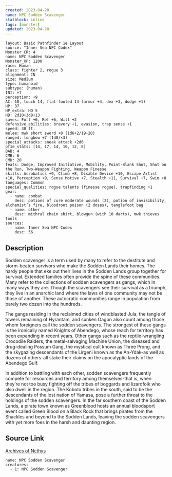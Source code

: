```yaml
---
created: 2023-04-28
name: NPC Sodden Scavenger
statblock: inline
tags: [monster]
updated: 2023-04-28
---
```

```statblock
layout: Basic Pathfinder 1e Layout
source: "Inner Sea NPC Codex"
Monster_CR: 4
name: NPC Sodden Scavenger
Monster_XP: 1200
race: Human
class: fighter 2, rogue 3
alignment: CN
size: Medium
type: humanoid
subtype: (human)
INI: +7
perception: +9
AC: 18, touch 14, flat-footed 14 (armor +4, dex +3, dodge +1)
HP: 37
HP_extra: HD 5
HD: 2d10+3d8+13
saves: Fort +6, Ref +6, Will +2
defensive_abilities: bravery +1, evasion, trap sense +1
speed: 30 ft.
melee: mwk short sword +8 (1d6+2/19-20)
ranged: longbow +7 (1d8/×3)
special_attacks: sneak attack +2d6
pf1e_stats: [14, 17, 14, 10, 12, 8]
BAB: 4
CMB: 6
CMD: 20
feats: Dodge, Improved Initiative, Mobility, Point-Blank Shot, Shot on the Run, Two-Weapon Fighting, Weapon Finesse
skills: Acrobatics +9, Climb +8, Disable Device +10, Escape Artist +10, Perception +9, Sense Motive +7, Stealth +11, Survival +7, Swim +8
languages: Common
special_qualities: rogue talents (finesse rogue), trapfinding +1
gear:
  - name: combat
    desc: potions of cure moderate wounds (2), potion of invisibility, alchemist’s fire, bloodroot poison (2 doses), tanglefoot bag
  - name: other
    desc: mithral chain shirt, blowgun (with 10 darts), mwk thieves tools
sources:
  - name: Inner Sea NPC Codex
    desc: 56
```
## Description
Sodden scavenger is a term used by many to refer to the destitute and storm-beaten survivors who make the Sodden Lands their homes. The hardy people that eke out their lives in the Sodden Lands group together for survival. Extended families often provide the spine of these communities. Many refer to the collections of sodden scavengers as gangs, which in many ways they are. Though the scavengers see their survival as a triumph, they live in an anarchic land where the laws of one community may not be those of another. These autocratic communities range in population from barely two dozen into the hundreds.

The gangs residing in the reclaimed cities of windblasted Jula, the tangle of towers remaining of Hyrantam, and sunken Oagon also count among those whom foreigners call the sodden scavengers. The strongest of these gangs is the ironically named Knights of Abendego, whose reach for territory has been expanding in recent years. Other gangs such as the reptile-wrangling Crocodile Raiders, the metal-salvaging Machine Union, the diseased and drug-dealing Possum Gang, the mystical cult known as Three Prong, and the skygazing descendants of the Lirgeni known as the An-Ydak-as well as dozens of others-all stake their claims on the apocalyptic lands of the Abendego Gulf.

In addition to battling with each other, sodden scavengers frequently compete for resources and territory among themselves-that is, when they’re not too busy fighting off the tribes of boggards and lizardfolk who also dwell in the region. The Koboto tribes in the south, said to be the descendants of the lost nation of Yamasa, pose a further threat to the holdings of the sodden scavengers. In the far southern coast of the Sodden Lands, a pirate town known as Greenblood hosts an annual bloodsport event called Green Blood on a Black Rock that brings pirates from the Shackles and beyond to the Sodden Lands, leaving the sodden scavengers with yet more foes in the harsh and daunting region.
## Source Link
[Archives of Nethys](https://aonprd.com/NPCDisplay.aspx?ItemName=Sodden%20Scavenger)
```encounter-table
name: NPC Sodden Scavenger
creatures:
  - 1: NPC Sodden Scavenger
```
